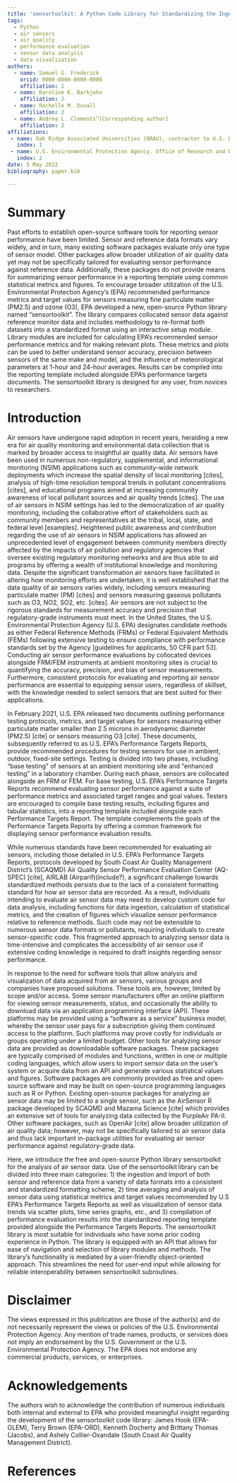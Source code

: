 ```yaml
---
title: 'sensortoolkit: A Python Code Library for Standardizing the Ingestion, Analysis, and Reporting of Air Sensor Data for Performance Evaluations'
tags:
  - Python
  - air sensors
  - air quality
  - performance evaluation
  - sensor data analysis
  - data visualization
authors:
  - name: Samuel G. Frederick
    orcid: 0000-0000-0000-0000
    affiliation: 1
  - name: Karoline K. Barkjohn
    affiliation: 2
  - name: Rachelle M. Duvall
    affiliation: 2
  - name: Andrea L. Clements^[Corresponding author]
    affiliation: 2
affiliations:
 - name: Oak Ridge Associated Universities (ORAU), contractor to U.S. Environmental Protection Agency through the National Student Services Contract, 100 ORAU Way, Oak Ridge, TN 37830
   index: 1
 - name: U.S. Environmental Protection Agency, Office of Research and Development, 109 T.W. Alexander Drive, Research Triangle Park, NC 27711
   index: 2
date: 5 May 2022
bibliography: paper.bib

---
```


# Summary

Past efforts to establish open-source software tools for reporting sensor performance have been limited. Sensor and reference data formats vary widely, and in turn, many existing software packages evaluate only one type of sensor model. Other packages allow broader utilization of air quality data yet may not be specifically tailored for evaluating sensor performance against reference data. Additionally, these packages do not provide means for summarizing sensor performance in a reporting template using common statistical metrics and figures. To encourage broader utilization of the U.S. Environmental Protection Agency’s (EPA) recommended performance metrics and target values for sensors measuring fine particulate matter (PM2.5) and ozone (O3), EPA developed a new, open-source Python library named “sensortoolkit”. The library compares collocated sensor data against reference monitor data and includes methodology to re-format both datasets into a standardized format using an interactive setup module. Library modules are included for calculating EPA’s recommended sensor performance metrics and for making relevant plots. These metrics and plots can be used to better understand sensor accuracy, precision between sensors of the same make and model, and the influence of meteorological parameters at 1-hour and 24-hour averages. Results can be compiled into the reporting template included alongside EPA’s performance targets documents. The sensortoolkit library is designed for any user, from novices to researchers.

# Introduction

Air sensors have undergone rapid adoption in recent years, heralding a new era for air quality monitoring and environmental data collection that is marked by broader access to insightful air quality data. Air sensors have been used in numerous non-regulatory, supplemental, and informational monitoring (NSIM) applications such as community-wide network deployments which increase the spatial density of local monitoring [cites], analysis of high-time resolution temporal trends in pollutant concentrations [cites], and educational programs aimed at increasing community awareness of local pollutant sources and air quality trends [cites]. The use of air sensors in NSIM settings has led to the democratization of air quality monitoring, including the collaborative effort of stakeholders such as community members and representatives at the tribal, local, state, and federal level [examples]. Heightened public awareness and contribution regarding the use of air sensors in NSIM applications has allowed an unprecedented level of engagement between community members directly affected by the impacts of air pollution and regulatory agencies that oversee existing regulatory monitoring networks and are thus able to aid programs by offering a wealth of institutional knowledge and monitoring data.
Despite the significant transformation air sensors have facilitated in altering how monitoring efforts are undertaken, it is well established that the data quality of air sensors varies widely, including sensors measuring particulate matter (PM) [cites] and sensors measuring gaseous pollutants such as O3, NO2, SO2, etc. [cites]. Air sensors are not subject to the rigorous standards for measurement accuracy and precision that regulatory-grade instruments must meet. In the United States, the U.S. Environmental Protection Agency (U.S. EPA) designates candidate methods as either Federal Reference Methods (FRMs) or Federal Equivalent Methods (FEMs) following extensive testing to ensure compliance with performance standards set by the Agency [guidelines for applicants, 50 CFR part 53]. Conducting air sensor performance evaluations by collocated devices alongside FRM/FEM instruments at ambient monitoring sites is crucial to quantifying the accuracy, precision, and bias of sensor measurements. Furthermore, consistent protocols for evaluating and reporting air sensor performance are essential to equipping sensor users, regardless of skillset, with the knowledge needed to select sensors that are best suited for their applications.

In February 2021, U.S. EPA released two documents outlining performance testing protocols, metrics, and target values for sensors measuring either particulate matter smaller than 2.5 microns in aerodynamic diameter (PM2.5) [cite] or sensors measuring O3 [cite]. These documents, subsequently referred to as U.S. EPA’s Performance Targets Reports, provide recommended procedures for testing sensors for use in ambient, outdoor, fixed-site settings. Testing is divided into two phases, including “base testing” of sensors at an ambient monitoring site and “enhanced testing” in a laboratory chamber. During each phase, sensors are collocated alongside an FRM or FEM. For base testing, U.S. EPA’s Performance Targets Reports recommend evaluating sensor performance against a suite of performance metrics and associated target ranges and goal values. Testers are encouraged to compile base testing results, including figures and tabular statistics, into a reporting template included alongside each Performance Targets Report. The template complements the goals of the Performance Targets Reports by offering a common framework for displaying sensor performance evaluation results.

While numerous standards have been recommended for evaluating air sensors, including those detailed in U.S. EPA’s Performance Targets Reports, protocols developed by South Coast Air Quality Management District’s (SCAQMD) Air Quality Sensor Performance Evaluation Center (AQ-SPEC) [cite], AIRLAB (Airparif)(include?), a significant challenge towards standardized methods persists due to the lack of a consistent formatting standard for how air sensor data are recorded. As a result, individuals intending to evaluate air sensor data may need to develop custom code for data analysis, including functions for data ingestion, calculation of statistical metrics, and the creation of figures which visualize sensor performance relative to reference methods. Such code may not be extensible to numerous sensor data formats or pollutants, requiring individuals to create sensor-specific code. This fragmented approach to analyzing sensor data is time-intensive and complicates the accessibility of air sensor use if extensive coding knowledge is required to draft insights regarding sensor performance.

In response to the need for software tools that allow analysis and visualization of data acquired from air sensors, various groups and companies have proposed solutions. These tools are, however, limited by scope and/or access. Some sensor manufacturers offer an online platform for viewing sensor measurements, status, and occasionally the ability to download data via an application programming interface (API). These platforms may be provided using a “software as a service” business model, whereby the sensor user pays for a subscription giving them continued access to the platform. Such platforms may prove costly for individuals or groups operating under a limited budget. Other tools for analyzing sensor data are provided as downloadable software packages. These packages are typically comprised of modules and functions, written in one or multiple coding languages, which allow users to import sensor data on the user’s system or acquire data from an API and generate various statistical values and figures. Software packages are commonly provided as free and open-source software and may be built on open-source programming languages such as R or Python. Existing open-source packages for analyzing air sensor data may be limited to a single sensor, such as the AirSensor R package developed by SCAQMD and Mazama Science [cite] which provides an extensive set of tools for analyzing data collected by the PurpleAir PA-II.  Other software packages, such as OpenAir [cite] allow broader utilization of air quality data; however, may not be specifically tailored to air sensor data and thus lack important in-package utilities for evaluating air sensor performance against regulatory-grade data.

Here, we introduce the free and open-source Python library sensortoolkit for the analysis of air sensor data. Use of the sensortoolkit library can be divided into three main categories: 1) the ingestion and import of both sensor and reference data from a variety of data formats into a consistent and standardized formatting scheme, 2) time averaging and analysis of sensor data using statistical metrics and target values recommended by U.S EPA’s Performance Targets Reports as well as visualization of sensor data trends via scatter plots, time series graphs, etc., and 3) compilation of performance evaluation results into the standardized reporting template provided alongside the Performance Targets Reports. The sensortoolkit library is most suitable for individuals who have some prior coding experience in Python. The library is equipped with an API that allows for ease of navigation and selection of library modules and methods. The library’s functionality is mediated by a user-friendly object-oriented approach. This streamlines the need for user-end input while allowing for reliable interoperability between sensortoolkit subroutines.

<!--
# Mathematics

Single dollars ($) are required for inline mathematics e.g. $f(x) = e^{\pi/x}$

Double dollars make self-standing equations:

$$\Theta(x) = \left\{\begin{array}{l}
0\textrm{ if } x < 0\cr
1\textrm{ else}
\end{array}\right.$$

You can also use plain \LaTeX for equations
\begin{equation}\label{eq:fourier}
\hat f(\omega) = \int_{-\infty}^{\infty} f(x) e^{i\omega x} dx
\end{equation}


# Citations

Citations to entries in paper.bib should be in
[rMarkdown](http://rmarkdown.rstudio.com/authoring_bibliographies_and_citations.html)
format.

If you want to cite a software repository URL (e.g. something on GitHub without a preferred
citation) then you can do it with the example BibTeX entry below for @fidgit.


For a quick reference, the following citation commands can be used:
- `@author:2001`  ->  "Author et al. (2001)"
- `[@author:2001]` -> "(Author et al., 2001)"
- `[@author1:2001; @author2:2001]` -> "(Author1 et al., 2001; Author2 et al., 2002)"


# Figures


Figures can be included like this:
![Caption for example figure.\label{fig:example}](figure.png)
and referenced from text using \autoref{fig:example}.

Figure sizes can be customized by adding an optional second parameter:
![Caption for example figure.](figure.png){ width=20% }

-->
# Disclaimer

The views expressed in this publication are those of the author(s) and do not necessarily represent the views or policies of the U.S. Environmental Protection Agency. Any mention of trade names, products, or services does not imply an endorsement by the U.S. Government or the U.S. Environmental Protection Agency. The EPA does not endorse any commercial products, services, or enterprises.

# Acknowledgements

The authors wish to acknowledge the contribution of numerous individuals both internal and external to EPA who provided meaningful insight regarding the development of the sensortoolkit code library: James Hook (EPA-OLEM), Terry Brown (EPA-ORD), Kenneth Docherty and Brittany Thomas (Jacobs), and Ashely Collier-Oxandale (South Coast Air Quality Management District).


# References
